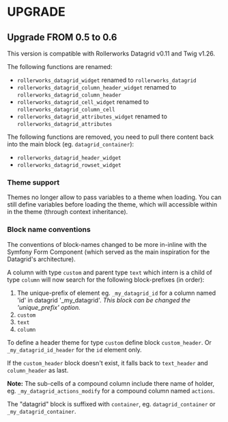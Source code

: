 UPGRADE
=======

## Upgrade FROM  0.5 to 0.6

This version is compatible with Rollerworks Datagrid v0.11 and Twig v1.26.

The following functions are renamed: 

* `rollerworks_datagrid_widget` renamed to `rollerworks_datagrid`
* `rollerworks_datagrid_column_header_widget` renamed to `rollerworks_datagrid_column_header`
* `rollerworks_datagrid_cell_widget` renamed to `rollerworks_datagrid_column_cell`
* `rollerworks_datagrid_attributes_widget` renamed to `rollerworks_datagrid_attributes`

The following functions are removed, you need to pull there content
back into the main block (eg. `datagrid_container`):

* `rollerworks_datagrid_header_widget`
* `rollerworks_datagrid_rowset_widget`

### Theme support

Themes no longer allow to pass variables to a theme when loading.
You can still define variables before loading the theme, which will
accessible within in the theme (through context inheritance).

### Block name conventions

The conventions of block-names changed to be more in-inline with the Symfony Form
Component (which served as the main inspiration for the Datagrid's architecture).

A column with type `custom` and parent type `text` which intern is a child of
type `column` will now search for the following block-prefixes (in order):

1. The unique-prefix of element eg. `_my_datagrid_id` for a column named 'id'
   in datagrid '_my_datagrid'.  *This block can be changed the 'unique_prefix' option.*
2. `custom`
3. `text`
4. `column`

To define a header theme for type `custom` define block `custom_header`.
Or `_my_datagrid_id_header` for the `id` element only.

If the `custom_header` block doesn't exist, it falls back to `text_header`
and `column_header` as last.

**Note:** The sub-cells of a compound column include there name of
holder, eg. `_my_datagrid_actions_modify` for a compound column named `actions`.

The "datagrid" block is suffixed with `container`, eg. `datagrid_container` 
or `_my_datagrid_container`.
